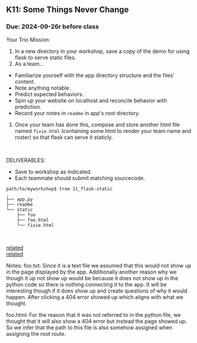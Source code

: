 ## K11: Some Things Never Change
### Due: 2024-09-26r before class

Your Trio Mission:

1. In a new directory in your workshop, save a copy of the demo for using flask to serve static files.
1. As a team...
  - Familiarize yourself with the app directory structure and the files' content.
  - Note anything notable.
  - Predict expected behaviors.
  - Spin up your website on localhost and reconcile behavior with prediction.
  - Record your notes in `readme` in app's root directory.
1. Once your team has done this, compose and store another html file named `fixie.html` (containing some html to render your team name and roster) so that flask can serve it staticly.

<br>

DELIVERABLES:
* Save to workshop as indicated.
* Each teammate should submit matching sourcecode.

```
path/to/myworkshop$ tree 11_flask-static
.
├── app.py
├── readme
└── static
    ├── foo
    ├── foo.html
    └── fixie.html
```

<br>

[related](https://ukulelemagazine.com/lessons/uke-lesson-3-chords-and-the-truth-country-songwriting-legend-harlan-howard)  
[related](https://en.wikipedia.org/wiki/Plain_text)  

Notes:
foo.txt: Since it is a text file we assumed that this would not show up in the page displayed by the app. Additionally another reason why we though it up not show up would be because it does not show up in the python code so there is nothing connecting it to the app. It will be interesting though if it does show up and create questions of why it would happen. After clicking a 404 error showed up which aligns with what we thought.

foo.html: For the reason that it was not referred to in the python file, we thought that it will also show a 404 error but instead the page showed up. So we infer that the path to this file is also somehow assigned when assigning the root route.
